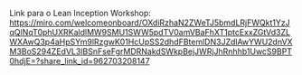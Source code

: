 Link para o Lean Inception Workshop: https://miro.com/welcomeonboard/OXdiRzhaN2ZWeTJ5bmdLRjFWQkt1YzJqQlNqT0phUXRKaldlMW9SMU1SWW5pdTV0amVBaFhXT1ptcExxZGtVd3ZLWXAwQ3p4aHpSYm9lRzgwK01HcUpSS2dhdFBtemlDN3JZdlAwYWU2dnVXM3BoS294ZEdVL3lBSnFseFgrMDRNakdSWkpBejJWRjJhRnhhb1UwcS9BPT0hdjE=?share_link_id=962703208147
